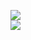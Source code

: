 [![](https://img.shields.io/badge/Made%20With-Github%20Spray-lightgrey.svg?style=for-the-badge&logo=github)](https://github.com/Annihil/github-spray#26044)  
[![](https://i.imgur.com/2DrTn0Z.gif)](https://github.com/Annihil/github-spray)